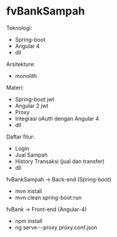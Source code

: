 # fvBankSampah

<!-- [Bank Sampah Sederhana] -->

Teknologi:
* Spring-boot
* Angular 4
* dll

Arsitekture:
* monolith

Materi:
* Spring-boot jwt
* Angular 2 jwt
* Proxy
* Integrasi oAuth dengan Angular 4
* dll

Daftar fitur:
* Login
* Jual Sampah
* History Transaksi (jual dan transfer)
* dll

fvBankSampah -> Back-end (Spring-boot)
* mvn install
* mvn clean spring-boot:run

fvBank -> Front-end (Angular-4)
* npm install
* ng serve --proxy proxy.conf.json
